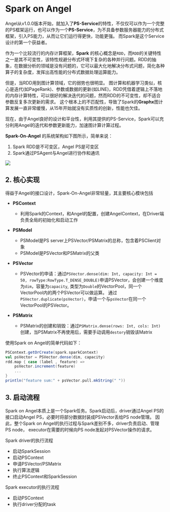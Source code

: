 # Spark on Angel

Angel从v1.0.0版本开始，就加入了**PS-Service**的特性，不仅仅可以作为一个完整的PS框架运行，也可以作为一个**PS-Service**，为不具备参数服务器能力的分布式框架，引入PS能力，从而让它们运行得更快，功能更强。 而Spark是这个Service设计的第一个获益者。


作为一个比较流行的内存计算框架，**Spark** 的核心概念是`RDD`，而`RDD`的关键特性之一是其不可变性，该特性规避分布式环境下复杂的各种并行问题。RDD的抽象，在数据分析的领域是没有问题的，它可以最大化地解决分布式问题，简化各种算子的复杂度，发挥出高性能的分布式数据处理运算能力。

但是，当RDD用到图计算领域，它的弱势也很明显。 图计算和机器学习类似，核心是迭代(如PageRank)、参数或数据的更新(如LINE)，RDD凭借着逻辑上不落地的内存计算特性，可以很好的解决迭代的问题，然而RDD的不可变性，却不适合参数反复多次更新的需求。 这个根本上的不匹配性，导致了Spark的**Graphx**图计算发展一直非常缓慢，从15年开始就没有实质性的创新，性能也欠佳。 

现在，由于Angel良好的设计和平台性，利用其提供的PS-Service，Spark可以充分利用Angel的迭代和参数更新能力，加速图计算计算过程。

**Spark-On-Angel** 的系统架构如下图所示，简单来说：

1. Spark RDD是不可变区，Angel PS是可变区
2. Spark通过PSAgent与Angel进行协作和通讯

![](F:/Github/angel/docs/img/spark_on_angel_architecture.png)

## 2. 核心实现

得益于Angel的接口设计，Spark-On-Angel非常轻量，其主要核心模块包括

* **PSContext**
  * 利用Spark的Context，和Angel的配置，创建AngelContext，在Driver端负责全局的初始化和启动工作

* **PSModel**
  * PSModel是PS server上PSVector/PSMatrix的总称，包含着PSClient对象
  * PSModel是PSVector和PSMatrix的父类

* **PSVector**
  * PSVector的申请：通过`PSVector.dense(dim: Int, capacity: Int = 50, rowType:RowType.T_DENSE_DOUBLE)`申请PSVector，会创建一个维度为`dim`，容量为`capacity`, 类型为`Double`的VectorPool，同一个VectorPool内的两个PSVector可以做运算。
    通过`PSVector.duplicate(psVector)`，申请一个与`psVector`在同一个VectorPool的PSVector。

* **PSMatrix**
  * PSMatrix的创建和销毁：通过`PSMatrix.dense(rows: Int, cols: Int)`创建，当PSMatrix不再使用后，需要手动调用`destory`销毁该Matrix

使用Spark on Angel的简单代码如下：

```Scala
PSContext.getOrCreate(spark.sparkContext)
val psVector = PSVector.dense(dim, capacity)
rdd.map { case (label , feature) =>
  	psVector.increment(feature)
  	...
}
println("feature sum:" + psVector.pull.mkString(" "))
```

## 3. 启动流程

Spark on Angel本质上是一个Spark任务。Spark启动后，driver通过Angel PS的接口启动Angel PS，必要时将部分数据封装成PSVector丢给PS node管理。 因此，整个Spark on Angel的执行过程与Spark差别不多，driver负责启动、管理PS node， executor在需要的时候向PS node发起对PSVector操作的请求。

Spark driver的执行流程

- 启动SparkSession
- 启动PSContext
- 申请PSVector/PSMatrix
- 执行算法逻辑
- 终止PSContext和SparkSession

Spark executor的执行流程

- 启动PSContext
- 执行driver分配的task